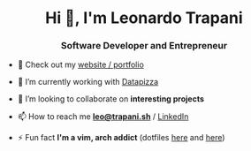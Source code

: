 <h1 align="center">Hi 👋, I'm Leonardo Trapani</h1>
<h3 align="center">Software Developer and Entrepreneur</h3>

- 🔗 Check out my [website / portfolio](https://leotrapani.com)

- 🔭 I’m currently working with [Datapizza](https://datapizza.tech)

- 👯 I’m looking to collaborate on **interesting projects**

- 📫 How to reach me **leo@trapani.sh** / [LinkedIn](https://linkedin.com/in/leonardotrapani)

- ⚡ Fun fact **I'm a vim, arch addict** (dotfiles [here](https://github.com/LeonardoTrapani/os) and [here](https://github.com/LeonardoTrapani/omarchy))
